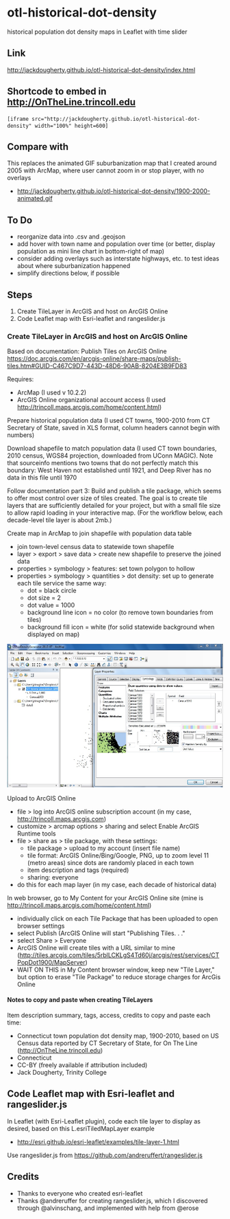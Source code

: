 # otl-historical-dot-density
historical population dot density maps in Leaflet with time slider

## Link
http://jackdougherty.github.io/otl-historical-dot-density/index.html

## Shortcode to embed in http://OnTheLine.trincoll.edu
```
[iframe src="http://jackdougherty.github.io/otl-historical-dot-density" width="100%" height=600]
```

## Compare with
This replaces the animated GIF suburbanization map that I created around 2005 with ArcMap, where user cannot zoom in or stop player, with no overlays
- http://jackdougherty.github.io/otl-historical-dot-density/1900-2000-animated.gif

## To Do
- reorganize data into .csv and .geojson
- add hover with town name and population over time (or better, display population as mini line chart in bottom-right of map)
- consider adding overlays such as interstate highways, etc. to test ideas about where suburbanization happened
- simplify directions below, if possible

## Steps
1. Create TileLayer in ArcGIS and host on ArcGIS Online
2. Code Leaflet map with Esri-leaflet and rangeslider.js

### Create TileLayer in ArcGIS and host on ArcGIS Online

Based on documentation: Publish Tiles on ArcGIS Online https://doc.arcgis.com/en/arcgis-online/share-maps/publish-tiles.htm#GUID-C467C9D7-443D-48D6-90AB-8204E3B9FD83

Requires:
- ArcMap (I used v 10.2.2)
- ArcGIS Online organizational account access (I used http://trincoll.maps.arcgis.com/home/content.html)

Prepare historical population data (I used CT towns, 1900-2010 from CT Secretary of State, saved in XLS format, column headers cannot begin with numbers)

Download shapefile to match population data (I used CT town boundaries, 2010 census, WGS84 projection, downloaded from UConn MAGIC). Note that sourceinfo mentions two towns that do not perfectly match this boundary: West Haven not established until 1921, and Deep River has no data in this file until 1970

Follow documentation part 3: Build and publish a tile package, which seems to offer most control over size of tiles created. The goal is to create tile layers that are sufficiently detailed for your project, but with a small file size to allow rapid loading in your interactive map. (For the workflow below, each decade-level tile layer is about 2mb.)

Create map in ArcMap to join shapefile with population data table
- join town-level census data to statewide town shapefile
- layer > export > save data > create new shapefile to preserve the joined data
- properties > symbology > features: set town polygon to hollow
- properties > symbology > quantities > dot density: set up to generate each tile service the same way:
  - dot = black circle
  - dot size = 2
  - dot value = 1000
  - background line icon = no color (to remove town boundaries from tiles)
  - background fill icon = white (for solid statewide background when displayed on map)

![screenshot](ArcMap-CTPopDotDensityMap.jpg)

Upload to ArcGIS Online
- file > log into ArcGIS online subscription account (in my case, http://trincoll.maps.arcgis.com)
- customize > arcmap options > sharing and select Enable ArcGIS Runtime tools
- file > share as > tile package, with these settings:
  - tile package > upload to my account (insert file name)
  - tile format: ArcGIS Online/Bing/Google, PNG, up to zoom level 11 (metro areas) since dots are randomly placed in each town
  - item description and tags (required)
  - sharing: everyone
- do this for each map layer (in my case, each decade of historical data)

In web browser, go to My Content for your ArcGIS Online site (mine is http://trincoll.maps.arcgis.com/home/content.html)
- individually click on each Tile Package that has been uploaded to open browser settings
- select Publish (ArcGIS Online will start "Publishing Tiles. . ."
- select Share > Everyone
- ArcGIS Online will create tiles with a URL similar to mine (http://tiles.arcgis.com/tiles/5rblLCKLgS4Td60j/arcgis/rest/services/CTPopDot1900/MapServer)
- WAIT ON THIS in My Content browser window, keep new "Tile Layer," but option to erase "Tile Package" to reduce storage charges for ArcGis Online

#### Notes to copy and paste when creating TileLayers
Item description summary, tags, access, credits to copy and paste each time:
- Connecticut town population dot density map, 1900-2010, based on US Census data reported by CT Secretary of State, for On The Line (http://OnTheLine.trincoll.edu)
- Connecticut
- CC-BY (freely available if attribution included)
- Jack Dougherty, Trinity College

## Code Leaflet map with Esri-leaflet and rangeslider.js
In Leaflet (with Esri-Leaflet plugin), code each tile layer to display as desired, based on this L.esriTiledMapLayer example
- http://esri.github.io/esri-leaflet/examples/tile-layer-1.html

Use rangeslider.js from https://github.com/andreruffert/rangeslider.js

## Credits
- Thanks to everyone who created esri-leaflet  
- Thanks @andreruffer for creating rangeslider.js, which I discovered through @alvinschang, and implemented with help from @erose
